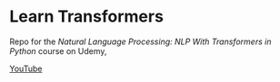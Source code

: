 # Learn Transformers

Repo for the *Natural Language Processing: NLP With Transformers in Python* course on Udemy,

[YouTube](https://www.youtube.com/c/jamesbriggs) 